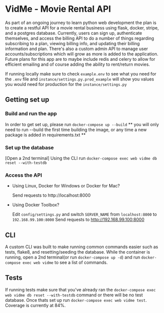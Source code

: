 # VidMe - Movie Rental API
As part of an ongoing journey to learn python web development the plan is to create a restful API for a movie rental business using flask, docker, stripe, and a postgres database. Currently, users can sign up, authenticate themselves, and access the billing API to do a number of things regarding subscribing to a plan, viewing billing info, and updating their billing information and plan. There's also a custom admin API to manage user accounts/subscriptions which will grow as more is added to the application. Future plans for this app are to maybe include redis and celery to allow for efficient emailing and of course adding the ability to rent/return movies.

If running locally make sure to check ```example.env``` to see what you need for the ```.env``` file and ```instance/settings.py.prod_example``` will show you values you would need for production for the ```instance/settings.py```


## Getting set up
### Build and run the app
In order to get set up, please run ```docker-compose up --build```
** you will only need to run --build the first time building the image, or any time a new package is added in requirements.txt **

### Set up the database
[Open a 2nd terminal]
Using the CLI run ```docker-compose exec web vidme db reset --with-testdb```

### Access the API

* Using Linux, Docker for Windows or Docker for Mac?

    Send requests to http://localhost:8000

* Using Docker Toolbox?

    Edit `config/settings.py` and switch `SERVER_NAME` from `localhost:8000` to `192.168.99.100:8000`
    Send requests to http://192.168.99.100:8000

## CLI
A custom CLI was built to make running common commands easier such as tests, flake8, and resetting/seeding the database. While the container is running, open a 2nd terminal(or run ```docker-compose up -d```) and run ```docker-compose exec web vidme``` to see a list of commands.

## Tests
If running tests make sure that you've already ran the ```docker-compose exec web vidme db reset --with-testdb``` command or there will be no test database. Once thats set up run ```docker-compose exec web vidme test```. Coverage is currently at 84%.